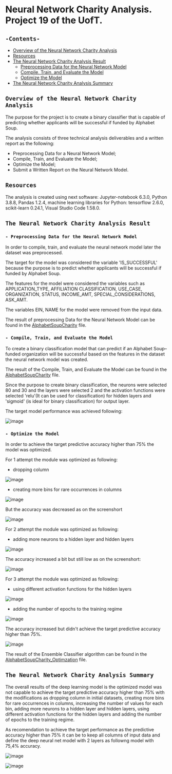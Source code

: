 # Neural Network Charity Analysis. Project 19 of the UofT.
## `-Contents-`	
	
- [Overview of the Neural Network Charity Analysis](#Overview-of-the-Neural-Network-Charity-Analysis)	
- [Resources](#resources)	
- [The Neural Network Charity Analysis Result](#The-Neural-Network-Charity-Analysis-Result)
  - [Preprocessing Data for the Neural Network Model](#--Preprocessing-Data-for-the-Neural-Network-Model)
  - [Compile, Train, and Evaluate the Model](#--Compile-,-Train-,-and-Evaluate-the-Model)
  - [Optimize the Model](#--Optimize-the-Model)
- [The Neural Network Charity Analysis Summary](#The-Neural-Network-Charity-Analysis-Summary)
## `Overview of the Neural Network Charity Analysis`	
	
The purpose for the project is to create a binary classifier that is capable of predicting whether applicants will be successful if funded by Alphabet Soup.

The analysis consists of three technical analysis deliverables and a written report as the following: 

- Preprocessing Data for a Neural Network Model;
- Compile, Train, and Evaluate the Model;
- Optimize the Model;
- Submit a Written Report on the Neural Network Model.
## `Resources`	
The analysis is created using next software: Jupyter-notebook 6.3.0, Python 3.8.8, Pandas 1.2.4, machine learning libraries for Python: tensorflow 2.6.0, scikit-learn 0.24.1, Visual Studio Code 1.58.0.

## `The Neural Network Charity Analysis Result`
### `- Preprocessing Data for the Neural Network Model`	

In order to compile, train, and evaluate the neural network model later the dataset was preprocessed.

The target for the model was considered the variable 'IS_SUCCESSFUL' because the purpose is to predict whether applicants will be successful if funded by Alphabet Soup.

The features for the model were considered the variables such as APPLICATION_TYPE,	AFFILIATION	CLASSIFICATION,	USE_CASE,	ORGANIZATION,	STATUS,	INCOME_AMT,	SPECIAL_CONSIDERATIONS,	ASK_AMT.

The variables EIN, NAME for the model were removed from the input data.

The result of preprocessing Data for the Neural Network Model can be found in the [AlphabetSoupCharity](./AlphabetSoupCharity.ipynb) file.

### `- Compile, Train, and Evaluate the Model`

To create a binary classification model that can predict if an Alphabet Soup–funded organization will be successful based on the features in the dataset the neural network model was created. 

The result of the Compile, Train, and Evaluate the Model can be found in the [AlphabetSoupCharity](./AlphabetSoupCharity.ipynb) file.

Since the purpose to create binary classification, the neurons were selected 80 and 30 and the layers were selected 2 and the activation functions were selected 'relu'(It can be used for classification) for hidden layers and 'sigmoid' (is ideal for binary classification) for output layer.

The target model performance was achieved following:

![image](https://user-images.githubusercontent.com/68247343/140558318-0631ee8a-007f-4d9d-a2d8-c242c75e8b0c.png)

### `- Optimize the Model`

In order to achieve the target predictive accuracy higher than 75% the model was  optimized. 

For 1 attempt the module was optimized as following:

  - dropping column

![image](https://user-images.githubusercontent.com/68247343/140558173-7ca5720d-ca80-4ad7-a2ec-d3f7e608664b.png)

  - creating more bins for rare occurrences in columns

![image](https://user-images.githubusercontent.com/68247343/140558199-798fe036-a254-496c-893d-d9feb1fee781.png)

But the accuracy was decreased as on the screenshort

![image](https://user-images.githubusercontent.com/68247343/140558263-e04eb345-5d58-42b1-b9b7-ca43b4f30836.png)

For 2 attempt the module was optimized as following:

  - adding more neurons to a hidden layer and hidden layers
 
 ![image](https://user-images.githubusercontent.com/68247343/140558404-5ca34f24-0a42-4eee-8ff6-6e89ad075592.png)

The accuracy increased a bit but still low as on the screenshort:

![image](https://user-images.githubusercontent.com/68247343/140558437-d3cb51f1-f5fc-4744-b3da-23a6127c1f5b.png)

For 3 attempt the module was optimized as following:

  - using different activation functions for the hidden layers

![image](https://user-images.githubusercontent.com/68247343/140558479-b4b8d884-f52d-4257-882c-8aa784bd8254.png)

  - adding the number of epochs to the training regime

![image](https://user-images.githubusercontent.com/68247343/140558512-e7326d9b-db43-4595-a975-cb9b6116eb56.png)

The accuracy increased but didn't achieve the target predictive accuracy higher than 75%.

![image](https://user-images.githubusercontent.com/68247343/140558523-15d53fad-f8ba-445d-82f1-4212993af682.png)

The result of the Ensemble Classifier algorithm can be found in the [AlphabetSoupCharity_Optimzation](./AlphabetSoupCharity_Optimzation.ipynb) file.

## `The Neural Network Charity Analysis Summary`

The overall results of the deep learning model is the optimized model was not capable to achieve the target predictive accuracy higher than 75% with the modifications as dropping column in initial datasets, creating more bins for rare occurrences in columns, increasing the number of values for each bin, adding more neurons to a hidden layer and  hidden layers, using different activation functions for the hidden layers and adding the number of epochs to the training regime.

As recomendation to achieve the target performance as the predictive accuracy higher than 75% it can be to keep all columns of input data and define the deep neural net model with 2 layers as followng model with 75,4% accuracy.

![image](https://user-images.githubusercontent.com/68247343/140558641-01cc1d8a-1464-45f5-a255-93cf47f5285f.png)

![image](https://user-images.githubusercontent.com/68247343/140558657-fed15f75-297d-434c-a56a-808f414379a0.png)
